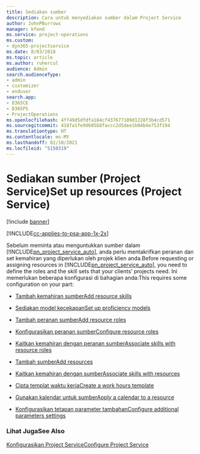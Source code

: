 ```yaml
---
title: Sediakan sumber
description: Cara untuk menyediakan sumber dalam Project Service
author: JohnPBurrows
manager: kfend
ms.service: project-operations
ms.custom:
- dyn365-projectservice
ms.date: 8/03/2018
ms.topic: article
ms.author: ruhercul
audience: Admin
search.audienceType:
- admin
- customizer
- enduser
search.app:
- D365CE
- D365PS
- ProjectOperations
ms.openlocfilehash: 4ff49d5dfdfa184cf437677109d1228f3b4cd571
ms.sourcegitcommit: 418fa1fe9d605b8faccc2d5dee1b04b4e753f194
ms.translationtype: HT
ms.contentlocale: ms-MY
ms.lasthandoff: 02/10/2021
ms.locfileid: "5150319"
---
```

# <a name="set-up-resources-project-service"></a><span data-ttu-id="6e1b0-103">Sediakan sumber (Project Service)</span><span class="sxs-lookup"><span data-stu-id="6e1b0-103">Set up resources (Project Service)</span></span>

[!include [banner](../includes/psa-now-project-operations.md)]

[!INCLUDE[cc-applies-to-psa-app-1x-2x](../includes/cc-applies-to-psa-app-1x-2x.md)]

<span data-ttu-id="6e1b0-104">Sebelum meminta atau menguntukkan sumber dalam [!INCLUDE[pn_project_service_auto](../includes/pn-project-service-auto.md)], anda perlu mentakrifkan peranan dan set kemahiran yang diperlukan oleh projek klien anda.</span><span class="sxs-lookup"><span data-stu-id="6e1b0-104">Before requesting or assigning resources in [!INCLUDE[pn_project_service_auto](../includes/pn-project-service-auto.md)], you need to define the roles and the skill sets that your clients’ projects need.</span></span> <span data-ttu-id="6e1b0-105">Ini memerlukan beberapa konfigurasi di bahagian anda:</span><span class="sxs-lookup"><span data-stu-id="6e1b0-105">This requires some configuration on your part:</span></span>  
  
-   [<span data-ttu-id="6e1b0-106">Tambah kemahiran sumber</span><span class="sxs-lookup"><span data-stu-id="6e1b0-106">Add resource skills</span></span>](../psa/add-resource-skills.md)  
  
-   [<span data-ttu-id="6e1b0-107">Sediakan model kecekapan</span><span class="sxs-lookup"><span data-stu-id="6e1b0-107">Set up proficiency models</span></span>](../psa/set-up-proficiency-models.md)  
  
-   [<span data-ttu-id="6e1b0-108">Tambah peranan sumber</span><span class="sxs-lookup"><span data-stu-id="6e1b0-108">Add resource roles</span></span>](../psa/add-resource-roles.md)  
  
-   [<span data-ttu-id="6e1b0-109">Konfigurasikan peranan sumber</span><span class="sxs-lookup"><span data-stu-id="6e1b0-109">Configure resource roles</span></span>](../psa/configure-resource-roles.md)  
  
-   [<span data-ttu-id="6e1b0-110">Kaitkan kemahiran dengan peranan sumber</span><span class="sxs-lookup"><span data-stu-id="6e1b0-110">Associate skills with resource roles</span></span>](../psa/associate-skills-with-resource-roles.md)  
  
-   [<span data-ttu-id="6e1b0-111">Tambah sumber</span><span class="sxs-lookup"><span data-stu-id="6e1b0-111">Add resources</span></span>](../psa/add-resources.md)  
  
-   [<span data-ttu-id="6e1b0-112">Kaitkan kemahiran dengan sumber</span><span class="sxs-lookup"><span data-stu-id="6e1b0-112">Associate skills with resources</span></span>](../psa/associate-skills-with-resources.md)  
  
-   [<span data-ttu-id="6e1b0-113">Cipta templat waktu kerja</span><span class="sxs-lookup"><span data-stu-id="6e1b0-113">Create a work hours template</span></span>](../psa/create-work-hours-template.md)  
  
-   [<span data-ttu-id="6e1b0-114">Gunakan kalendar untuk sumber</span><span class="sxs-lookup"><span data-stu-id="6e1b0-114">Apply a calendar to a resource</span></span>](../psa/apply-calendar-resource.md)  
  
-   [<span data-ttu-id="6e1b0-115">Konfigurasikan tetapan parameter tambahan</span><span class="sxs-lookup"><span data-stu-id="6e1b0-115">Configure additional parameters settings</span></span>](../psa/configure-additional-parameters-settings.md)  
  
### <a name="see-also"></a><span data-ttu-id="6e1b0-116">Lihat Juga</span><span class="sxs-lookup"><span data-stu-id="6e1b0-116">See Also</span></span>  
 [<span data-ttu-id="6e1b0-117">Konfigurasikan Project Service</span><span class="sxs-lookup"><span data-stu-id="6e1b0-117">Configure Project Service</span></span>](../psa/configure.md)
